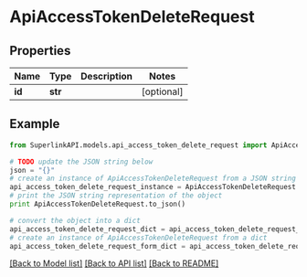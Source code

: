 # ApiAccessTokenDeleteRequest


## Properties
Name | Type | Description | Notes
------------ | ------------- | ------------- | -------------
**id** | **str** |  | [optional] 

## Example

```python
from SuperlinkAPI.models.api_access_token_delete_request import ApiAccessTokenDeleteRequest

# TODO update the JSON string below
json = "{}"
# create an instance of ApiAccessTokenDeleteRequest from a JSON string
api_access_token_delete_request_instance = ApiAccessTokenDeleteRequest.from_json(json)
# print the JSON string representation of the object
print ApiAccessTokenDeleteRequest.to_json()

# convert the object into a dict
api_access_token_delete_request_dict = api_access_token_delete_request_instance.to_dict()
# create an instance of ApiAccessTokenDeleteRequest from a dict
api_access_token_delete_request_form_dict = api_access_token_delete_request.from_dict(api_access_token_delete_request_dict)
```
[[Back to Model list]](../README.md#documentation-for-models) [[Back to API list]](../README.md#documentation-for-api-endpoints) [[Back to README]](../README.md)


